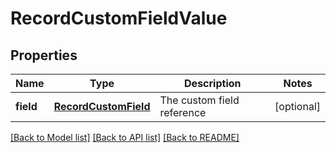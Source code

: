 # RecordCustomFieldValue

## Properties
Name | Type | Description | Notes
------------ | ------------- | ------------- | -------------
**field** | [**RecordCustomField**](RecordCustomField.md) | The custom field reference | [optional] 

[[Back to Model list]](../README.md#documentation-for-models) [[Back to API list]](../README.md#documentation-for-api-endpoints) [[Back to README]](../README.md)


